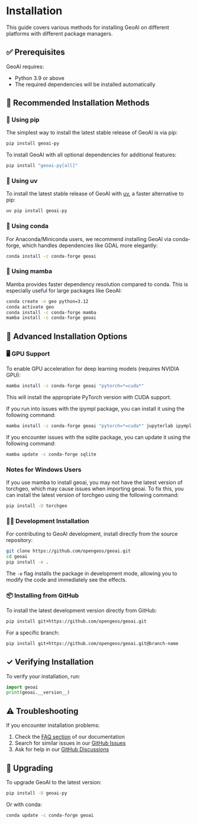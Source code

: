 # Installation

This guide covers various methods for installing GeoAI on different platforms with different package managers.

## ✅ Prerequisites

GeoAI requires:

-   Python 3.9 or above
-   The required dependencies will be installed automatically

## 🚀 Recommended Installation Methods

### 🐍 Using pip

The simplest way to install the latest stable release of GeoAI is via pip:

```bash
pip install geoai-py
```

To install GeoAI with all optional dependencies for additional features:

```bash
pip install "geoai-py[all]"
```

### 🐍 Using uv

To install the latest stable release of GeoAI with [uv](https://docs.astral.sh/uv), a faster alternative to pip:

```bash
uv pip install geoai-py
```

### 🐼 Using conda

For Anaconda/Miniconda users, we recommend installing GeoAI via conda-forge, which handles dependencies like GDAL more elegantly:

```bash
conda install -c conda-forge geoai
```

### 🦡 Using mamba

Mamba provides faster dependency resolution compared to conda. This is especially useful for large packages like GeoAI:

```bash
conda create -n geo python=3.12
conda activate geo
conda install -c conda-forge mamba
mamba install -c conda-forge geoai
```

## 🔧 Advanced Installation Options

### 🖥️ GPU Support

To enable GPU acceleration for deep learning models (requires NVIDIA GPU):

```bash
mamba install -c conda-forge geoai "pytorch=*=cuda*"
```

This will install the appropriate PyTorch version with CUDA support.

If you run into issues with the ipympl package, you can install it using the following command:

```bash
mamba install -c conda-forge geoai "pytorch=*=cuda*" jupyterlab ipympl
```

If you encounter issues with the sqlite package, you can update it using the following command:

```bash
mamba update -c conda-forge sqlite
```

### Notes for Windows Users

If you use mamba to install geoai, you may not have the latest version of torchgeo, which may cause issues when importing geoai. To fix this, you can install the latest version of torchgeo using the following command:

```bash
pip install -U torchgeo
```

### 👩‍💻 Development Installation

For contributing to GeoAI development, install directly from the source repository:

```bash
git clone https://github.com/opengeos/geoai.git
cd geoai
pip install -e .
```

The `-e` flag installs the package in development mode, allowing you to modify the code and immediately see the effects.

### 📦 Installing from GitHub

To install the latest development version directly from GitHub:

```bash
pip install git+https://github.com/opengeos/geoai.git
```

For a specific branch:

```bash
pip install git+https://github.com/opengeos/geoai.git@branch-name
```

## ✓ Verifying Installation

To verify your installation, run:

```python
import geoai
print(geoai.__version__)
```

## ⚠️ Troubleshooting

If you encounter installation problems:

1. Check the [FAQ section](https://opengeoai.org/faq) of our documentation
2. Search for similar issues in our [GitHub Issues](https://github.com/opengeos/geoai/issues)
3. Ask for help in our [GitHub Discussions](https://github.com/opengeos/geoai/discussions)

## 🔄 Upgrading

To upgrade GeoAI to the latest version:

```bash
pip install -U geoai-py
```

Or with conda:

```bash
conda update -c conda-forge geoai
```
